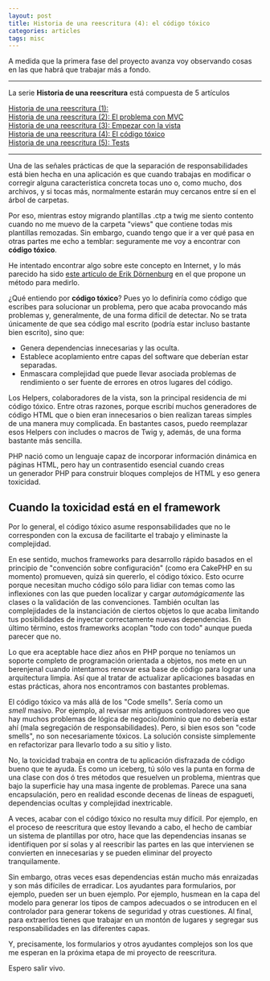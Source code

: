 ```yaml
---
layout: post
title: Historia de una reescritura (4): el código tóxico
categories: articles
tags: misc
---
```


A medida que la primera fase del proyecto avanza voy observando cosas en las que habrá que trabajar más a fondo.

----
La serie **Historia de una reescritura** está compuesta de 5 artículos

[Historia de una reescritura (1):](historia-de-una-reescritura-1.md)  
[Historia de una reescritura (2): El problema con MVC](historia-de-una-reescritura-2-el-problema-con-mvc.md)  
[Historia de una reescritura (3): Empezar con la vista](historia-de-una-reescritura-3-empezar-con-la-vista.md)  
[Historia de una reescritura (4): El código tóxico](historia-de-una-reescritura-4-codigo-toxico.md)  
[Historia de una reescritura (5): Tests](historia-de-una-reescritura-5-tests.md)  

----
Una de las señales prácticas de que la separación de responsabilidades está bien hecha en una aplicación es que cuando trabajas en modificar o corregir alguna característica concreta tocas uno o, como mucho, dos archivos, y si tocas más, normalmente estarán muy cercanos entre sí en el árbol de carpetas.

Por eso, mientras estoy migrando plantillas .ctp a twig me siento contento cuando no me muevo de la carpeta "views" que contiene todas mis plantillas remozadas. Sin embargo, cuando tengo que ir a ver qué pasa en otras partes me echo a temblar: seguramente me voy a encontrar con <strong>código tóxico</strong>.

He intentado encontrar algo sobre este concepto en Internet, y lo más parecido ha sido <a href="https://erik.doernenburg.com/2008/11/how-toxic-is-your-code/">este artículo de Erik Dörnenburg</a> en el que propone un método para medirlo.

¿Qué entiendo por <strong>código tóxico</strong>? Pues yo lo definiría como código que escribes para solucionar un problema, pero que acaba provocando más problemas y, generalmente, de una forma difícil de detectar. No se trata únicamente de que sea código mal escrito (podría estar incluso bastante bien escrito), sino que:


* Genera dependencias innecesarias y las oculta.
* Establece acoplamiento entre capas del software que deberían estar separadas.
* Enmascara complejidad que puede llevar asociada problemas de rendimiento o ser fuente de errores en otros lugares del código.


Los Helpers, colaboradores de la vista, son la principal residencia de mi código tóxico. Entre otras razones, porque escribí muchos generadores de código HTML que o bien eran innecesarios o bien realizan tareas simples de una manera muy complicada. En bastantes casos, puedo reemplazar esos Helpers con includes o macros de Twig y, además, de una forma bastante más sencilla.

PHP nació como un lenguaje capaz de incorporar información dinámica en páginas HTML, pero hay un contrasentido esencial cuando creas un generador PHP para construir bloques complejos de HTML y eso genera toxicidad.


## Cuando la toxicidad está en el framework

Por lo general, el código tóxico asume responsabilidades que no le corresponden con la excusa de facilitarte el trabajo y eliminaste la complejidad.

En ese sentido, muchos frameworks para desarrollo rápido basados en el principio de "convención sobre configuración" (como era CakePHP en su momento) promueven, quizá sin quererlo, el código tóxico. Esto ocurre porque necesitan mucho código sólo para lidiar con temas como las inflexiones con las que pueden localizar y cargar <em>automágicamente</em> las clases o la validación de las convenciones. También ocultan las complejidades de la instanciación de ciertos objetos lo que acaba limitando tus posibilidades de inyectar correctamente nuevas dependencias. En último término, estos frameworks acoplan "todo con todo" aunque pueda parecer que no.

Lo que era aceptable hace diez años en PHP porque no teníamos un soporte completo de programación orientada a objetos, nos mete en un berenjenal cuando intentamos renovar esa base de código para lograr una arquitectura limpia. Así que al tratar de actualizar aplicaciones basadas en estas prácticas, ahora nos encontramos con bastantes problemas.

El código tóxico va más allá de los "Code smells". Sería como un <em>smell</em> masivo. Por ejemplo, al revisar mis antiguos controladores veo que hay muchos problemas de lógica de negocio/dominio que no debería estar ahí (mala segregación de responsabilidades). Pero, si bien esos son "code smells", no son necesariamente tóxicos. La solución consiste simplemente en refactorizar para llevarlo todo a su sitio y listo.

No, la toxicidad trabaja en contra de tu aplicación disfrazada de código bueno que te ayuda. Es como un iceberg, tú sólo ves la punta en forma de una clase con dos ó tres métodos que resuelven un problema, mientras que bajo la superficie hay una masa ingente de problemas. Parece una sana encapsulación, pero en realidad esconde decenas de líneas de espagueti, dependencias ocultas y complejidad inextricable.

A veces, acabar con el código tóxico no resulta muy difícil. Por ejemplo, en el proceso de reescritura que estoy llevando a cabo, el hecho de cambiar un sistema de plantillas por otro, hace que las dependencias insanas se identifiquen por sí solas y al reescribir las partes en las que intervienen se convierten en innecesarias y se pueden eliminar del proyecto tranquilamente.

Sin embargo, otras veces esas dependencias están mucho más enraizadas y son más difíciles de erradicar. Los ayudantes para formularios, por ejemplo, pueden ser un buen ejemplo. Por ejemplo, husmean en la capa del modelo para generar los tipos de campos adecuados o se introducen en el controlador para generar tokens de seguridad y otras cuestiones. Al final, para extraerlos tienes que trabajar en un montón de lugares y segregar sus responsabilidades en las diferentes capas.

Y, precisamente, los formularios y otros ayudantes complejos son los que me esperan en la próxima etapa de mi proyecto de reescritura.

Espero salir vivo.